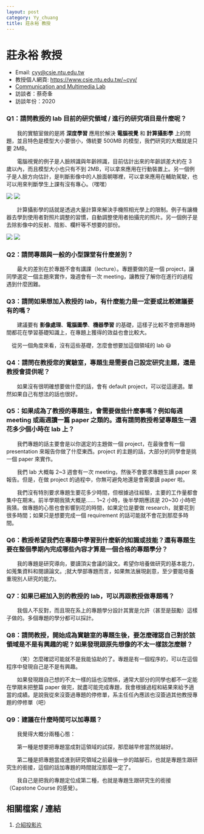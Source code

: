 ```yaml
---
layout: post
category: Yy_chuang
title: 莊永裕 教授
---
```

# 莊永裕 教授

- Email: cyy@csie.ntu.edu.tw
- 教授個人網頁: <https://www.csie.ntu.edu.tw/~cyy/>
- [Communication and Multimedia Lab](http://www.cmlab.csie.ntu.edu.tw/new_cml_website/index.php)
- 訪談者：蔡奇夆
- 訪談年份：2020

### Q1：請問教授的 lab 目前的研究領域 / 進行的研究項目是什麼呢？

&emsp;&emsp;我的實驗室做的是將 **深度學習** 應用於解決 **電腦視覺** 和 **計算攝影學** 上的問題，並且特色是模型大小要很小，傳統要 500MB 的模型，我們研究的大概就是只要 2MB。

&emsp;&emsp;電腦視覺的例子是人臉辨識與年齡辨識，目前估計出來的年齡誤差大約在 3 歲以內，而且模型大小也只有不到 2MB，可以拿來應用在行動裝置上。另一個例子是人臉方向估計，是判斷影像中的人臉面朝哪裡，可以拿來應用在輔助駕駛，也可以用來判斷學生上課有沒有專心。（嘿嘿）

![](https://i.imgur.com/NBnNXak.png)
![](https://i.imgur.com/rd3CpoJ.png)

&emsp;&emsp;計算攝影學的話就是透過大量計算來解決手機照相光學上的限制。例子有讓機器去學到使用者對照片調整的習慣，自動調整使用者拍攝完的照片。另一個例子是去除影像中的反射、陰影、欄杆等不想要的部份。

![](https://i.imgur.com/uHoWnTf.png)
![](https://i.imgur.com/MPxwfvl.png)





### Q2：請問專題與一般的小型課堂有什麼差別？

&emsp;&emsp;最大的差別在於專題不會有講課（lecture）。專題要做的是一個 project，讓同學選定一個主題來實作，幾週會有一次 meeting，讓教授了解你在進行的過程遇到什麼困難。



### Q3：請問如果想加入教授的 lab，有什麼能力是一定要或比較建議要有的嗎？

&emsp;&emsp;建議要有 **影像處理**、**電腦圖學**、**機器學習** 的基礎，這樣子比較不會把專題時間都花在學習基礎知識上，在專題上獲得的效益也會比較大。

　從另一個角度來看，沒有這些基礎，怎麼會想要加這個領域的 lab :smiley: 



### Q4：請問在教授您的實驗室，專題生是需要自己設定研究主題，還是教授會提供呢？

&emsp;&emsp;如果沒有很明確想要做什麼的話，會有 default project，可以從這邊選。單然如果自己有想法的話也很好。



### Q5：如果成為了教授的專題生，會需要做些什麼事嗎？例如每週 meeting 或兩週讀一篇 paper 之類的。還有請問教授希望專題生一週花多少個小時在 lab 上？

&emsp;&emsp;我們專題的話主要會是以你選定的主題做一個 project，在最後會有一個 presentation 來報告你做了什麼東西。project 的主題的話，大部分的同學會是挑一個 paper 來實作。

&emsp;&emsp;我們 lab 大概每 2~3 週會有一次 meeting，然後不會要求專題生讀 paper 來報告。但是，在做 project 的過程中，你無可避免地還是會需要讀 paper 啦。

&emsp;&emsp;我們沒有特別要求專題生要花多少時間，但根據過往經驗，主要的工作量都會集中在期末。前半學期我猜大概是…… 1~2 小時，後半學期應該是 20~30 小時吧我猜。做專題的心態也會影響到花的時間，如果定位是要做 research，就要花到很多時間；如果只是想要完成一個 requirement 的話可能就不會花到那麼多時間。


### Q6：教授希望我們在專題中學習到什麼新的知識或技能？還有專題生要在整個學期內完成哪些內容才算是一個合格的專題學分？

&emsp;&emsp;我的專題是研究導向，要讀頂尖會議的論文。希望你培養做研究的基本能力，如蒐集資料和閱讀論文。;就大學部專題而言，如果無法展現創意，至少要能培養重現別人研究的能力。



### Q7：如果已經加入別的教授的 lab，可以再跟教授做專題嗎？

&emsp;&emsp;我個人不反對，而且現在系上的專題學分設計其實是允許（甚至是鼓勵）這樣子做的。多個專題的學分都可以採計。



### Q8：請問教授，開始成為實驗室的專題生後，要怎麼確認自己對於該領域是不是有興趣的呢？如果發現跟原先想像的不太一樣該怎麼辦？

&emsp;&emsp;（笑）怎麼確認可能就不是我能協助的了。專題是有一個程序的，可以在這個程序中發現自己是不是有興趣。

&emsp;&emsp;如果發現跟自己想的不太一樣的話也沒關係，通常大部分的同學也都不一定能在學期末把整篇 paper 做完，就盡可能完成專題，我會根據過程和結果來給予適當的成績。是說我從來沒簽過專題的停修單，系主任任內應該也沒簽過其他教授專題的停修單（吧）


### Q9：建議在什麼時間可以加專題？

&emsp;&emsp;我覺得大概分兩種心態：


&emsp;&emsp;第一種是想要把專題當成對這領域的試探，那麼越早修當然就越好。

&emsp;&emsp;第二種是把專題當成進到研究領域之前最後一步的踏腳石，也就是專題生跟研究生的銜接，這個的話加專題的時間就沒那麼一定了。

&emsp;&emsp;我自己是把我的專題定位成第二種，也就是專題生跟研究生的銜接（Capstone Course 的感覺）。

## 相關檔案 / 連結

1. [介紹投影片](https://www.dropbox.com/s/gswlw9fc6t31o6g/special_project2020.pptx?dl=0)
